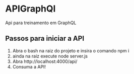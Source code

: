 # APIGraphQl
Api para treinamento em GraphQL
## Passos para iniciar a API
1. Abra o bash na raiz do projeto e insira o comando npm i
2. ainda na raiz execute node server.js
3. Abra http://localhost:4000/api/
4. Consuma a API!